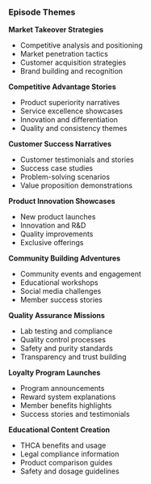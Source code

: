### Episode Themes
**Market Takeover Strategies**
- Competitive analysis and positioning
- Market penetration tactics
- Customer acquisition strategies
- Brand building and recognition

**Competitive Advantage Stories**
- Product superiority narratives
- Service excellence showcases
- Innovation and differentiation
- Quality and consistency themes

**Customer Success Narratives**
- Customer testimonials and stories
- Success case studies
- Problem-solving scenarios
- Value proposition demonstrations

**Product Innovation Showcases**
- New product launches
- Innovation and R&D
- Quality improvements
- Exclusive offerings

**Community Building Adventures**
- Community events and engagement
- Educational workshops
- Social media challenges
- Member success stories

**Quality Assurance Missions**
- Lab testing and compliance
- Quality control processes
- Safety and purity standards
- Transparency and trust building

**Loyalty Program Launches**
- Program announcements
- Reward system explanations
- Member benefits highlights
- Success stories and testimonials

**Educational Content Creation**
- THCA benefits and usage
- Legal compliance information
- Product comparison guides
- Safety and dosage guidelines
